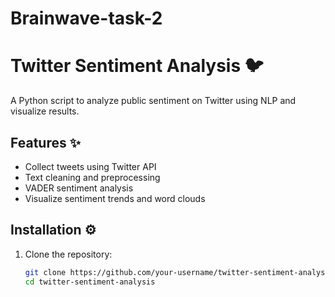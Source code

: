 # Brainwave-task-2
# Twitter Sentiment Analysis 🐦

A Python script to analyze public sentiment on Twitter using NLP and visualize results.



## Features ✨
- Collect tweets using Twitter API
- Text cleaning and preprocessing
- VADER sentiment analysis
- Visualize sentiment trends and word clouds

## Installation ⚙️

1. Clone the repository:
   ```bash
   git clone https://github.com/your-username/twitter-sentiment-analysis.git
   cd twitter-sentiment-analysis

